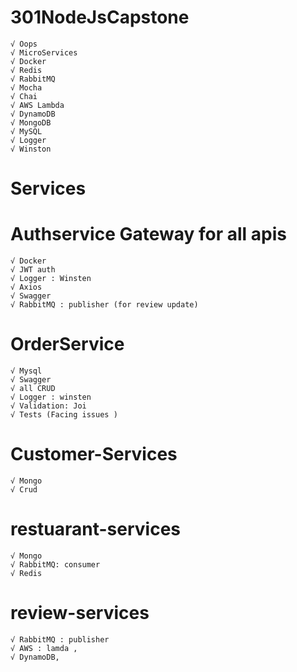# 301NodeJsCapstone
    √ Oops
    √ MicroServices
    √ Docker 
    √ Redis 
    √ RabbitMQ 
    √ Mocha 
    √ Chai 
    √ AWS Lambda 
    √ DynamoDB 
    √ MongoDB 
    √ MySQL 
    √ Logger
    √ Winston


# Services 
# Authservice Gateway for all apis
    √ Docker
    √ JWT auth	
    √ Logger : Winsten
    √ Axios
    √ Swagger 
    √ RabbitMQ : publisher (for review update)


# OrderService
    √ Mysql
    √ Swagger
    √ all CRUD
    √ Logger : winsten
    √ Validation: Joi
    √ Tests (Facing issues )
	
# Customer-Services
    √ Mongo
    √ Crud


# restuarant-services
    √ Mongo
    √ RabbitMQ: consumer
    √ Redis


# review-services
    √ RabbitMQ : publisher
    √ AWS : lamda ,
    √ DynamoDB, 